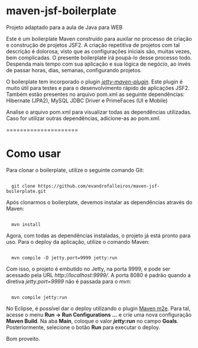 maven-jsf-boilerplate
=====================

Projeto adaptado para a aula de Java para WEB

Este é um boilerplate Maven construído para auxilar no processo de criação e construção de projetos JSF2. A criação repetitiva de projetos com tal descrição é dolorosa, visto que as configurações iniciais são, muitas vezes, bem complicadas. O presente boilerplate irá poupá-lo desse processo todo. Despenda mais tempo com sua aplicação e sua lógica de negócio, ao invés de passar horas, dias, semanas, configurando projetos.<br>

O boilerplate tem incorporado o plugin <a href="http://www.eclipse.org/jetty/documentation/current/jetty-maven-plugin.html"><em>jetty-maven-plugin</em></a>. Este plugin é muito útil para testes e para o desenvolvimento rápido de aplicações JSF2. Também estão presentes no arquivo pom.xml as seguinte dependências: Hibernate (JPA2), MySQL JDBC Driver e PrimeFaces (UI e Mobile) <br>


Analise o arquivo pom.xml para visualizar todas as dependências utilizadas. Caso for utilizar outras dependências, adicione-as ao pom.xml.

=====================

<h1> Como usar </h1>

Para clonar o boilerplate, utilize o seguinte comando Git:

<code> 
  git clone https://github.com/evandrofalleiros/maven-jsf-boilerplate.git
</code>

Após clonarmos o boilerplate, devemos instalar as dependências através do Maven:

<code>
  mvn install
</code>

Agora, com todas as dependências instaladas, o projeto já está pronto para uso. Para o deploy da aplicação, utilize o comando Maven:

<code>
  mvn compile -D jetty.port=9999 jetty:run
</code>

Com isso, o projeto é embutido no Jetty, na porta 9999, e pode ser acessado pela URL <em>http://localhost:9999/</em>. A porta 8080 é padrão quando a diretiva <em>jetty.port=9999</em> não é passada para o <em>mvn</em>:

<code>
  mvn compile jetty:run
</code>

No Eclipse, é possível dar o deploy utilizando o plugin <a href="http://www.eclipse.org/m2e/">Maven m2e</a>. Para tal, acesse o menu <strong>Run -> Run Configurations ...</strong> e crie uma nova configuração <strong>Maven Build</strong>. Na aba <strong>Main</strong>, coloque o valor <strong><em>jetty:run</em></strong> no campo <strong>Goals</strong>. Posteriormente, selecione o botão <strong>Run</strong> para executar o deploy.

Bom proveito.

